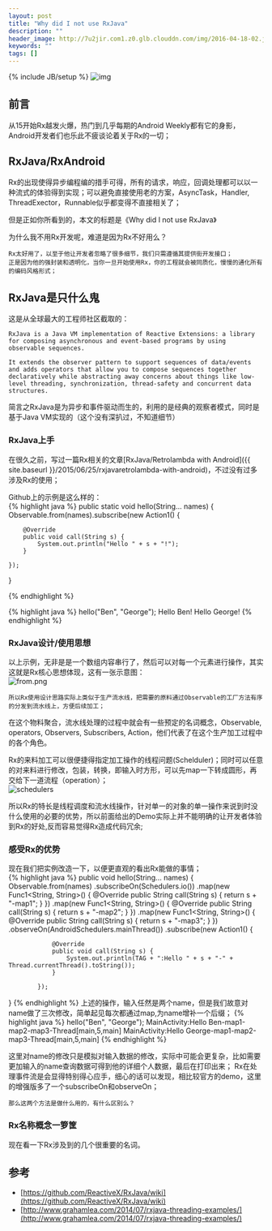 ```yaml
---
layout: post
title: "Why did I not use RxJava"
description: ""
header_image: http://7u2jir.com1.z0.glb.clouddn.com/img/2016-04-18-02.jpg
keywords: ""
tags: []
---
```

{% include JB/setup %}
![img](http://7u2jir.com1.z0.glb.clouddn.com/img/2016-04-18-02.jpg)

## 前言
从15开始Rx越发火爆，热门到几乎每期的Android Weekly都有它的身影，Android开发者们也乐此不疲谈论着关于Rx的一切；

## RxJava/RxAndroid
Rx的出现使得异步编程编的措手可得，所有的请求，响应，回调处理都可以以一种流式的体验得到实现；可以避免直接使用老的方案，AsyncTask，Handler, ThreadExector，Runnable似乎都变得不直接相关了；

但是正如你所看到的，本文的标题是《Why did I not use RxJava》

为什么我不用Rx开发呢，难道是因为Rx不好用么？  

	Rx太好用了，以至于他让开发者忽略了很多细节，我们只需遵循其提供街开发接口；  
	正是因为他的强封装和透明化，当你一旦开始使用Rx，你的工程就会被同质化，慢慢的通化所有的编码风格形式；

## RxJava是只什么鬼
这是从全球最大的工程师社区截取的：

```
RxJava is a Java VM implementation of Reactive Extensions: a library for composing asynchronous and event-based programs by using observable sequences.

It extends the observer pattern to support sequences of data/events and adds operators that allow you to compose sequences together declaratively while abstracting away concerns about things like low-level threading, synchronization, thread-safety and concurrent data structures.
```

简言之RxJava是为异步和事件驱动而生的，利用的是经典的观察者模式，同时是基于Java VM实现的（这个没有深扒过，不知道细节）

### RxJava上手
在很久之前，写过一篇Rx相关的文章[RxJava/Retrolambda with Android]({{ site.baseurl }}/2015/06/25/rxjavaretrolambda-with-android)，不过没有过多涉及Rx的使用；

Github上的示例是这么样的：  
{% highlight java %}
public static void hello(String... names) {
    Observable.from(names).subscribe(new Action1<String>() {

        @Override
        public void call(String s) {
            System.out.println("Hello " + s + "!");
        }

    });
}

{% endhighlight %}

{% highlight java %}
hello("Ben", "George");
Hello Ben!
Hello George!
{% endhighlight %}

### RxJava设计/使用思想
以上示例，无非是是一个数组内容串行了，然后可以对每一个元素进行操作，其实这就是Rx核心思想体现，这有一张示意图：  
![from.png](https://raw.github.com/wiki/ReactiveX/RxJava/images/rx-operators/from.png)

	所以Rx使用设计思路实际上类似于生产流水线，把需要的原料通过Observable的工厂方法有序的分发到流水线上，方便后续加工；

在这个物料聚合，流水线处理的过程中就会有一些预定的名词概念，Observable, operators, Observers, Subscribers, Action，他们代表了在这个生产加工过程中的各个角色。

Rx的来料加工可以很便捷得指定加工操作的线程问题(Schelduler)；同时可以任意的对来料进行修改，包装，转换，即输入时方形，可以先map一下转成圆形，再交给下一道流程（operation）；  
![schedulers](http://reactivex.io/documentation/operators/images/schedulers.png)

所以Rx的特长是线程调度和流水线操作，针对单一的对象的单一操作来说到时没什么使用的必要的优势，所以前面给出的Demo实际上并不能明确的让开发者体验到Rx的好处,反而容易觉得Rx造成代码冗余;

### 感受Rx的优势
现在我们把实例改造一下，以便更直观的看出Rx能做的事情；  
{% highlight java %}
public void hello(String... names) {
    Observable.from(names)
            .subscribeOn(Schedulers.io())
            .map(new Func1<String, String>() {
                @Override
                public String call(String s) {
                    return s + "-map1";
                }
            })
            .map(new Func1<String, String>() {
                @Override
                public String call(String s) {
                    return s + "-map2";
                }
            })
            .map(new Func1<String, String>() {
                @Override
                public String call(String s) {
                    return s + "-map3";
                }
            })
            .observeOn(AndroidSchedulers.mainThread())
            .subscribe(new Action1<String>() {

                @Override
                public void call(String s) {
                    System.out.println(TAG + ":Hello " + s + "-" + Thread.currentThread().toString());
                }

            });
}
{% endhighlight %}
上述的操作，输入任然是两个name，但是我们故意对name做了三次修改，简单起见每次都通过map,为name增补一个后缀；
{% highlight java %}
hello("Ben", "George");
MainActivity:Hello Ben-map1-map2-map3-Thread[main,5,main]
MainActivity:Hello George-map1-map2-map3-Thread[main,5,main]
{% endhighlight %}

这里对name的修改只是模拟对输入数据的修改，实际中可能会更复杂，比如需要更加输入的name查询数据可得到他的详细个人数据，最后在打印出来；
Rx在处理事件流是会显得特别得心应手，细心的话可以发现，相比较官方的demo，这里的增强版多了一个subscribeOn和observeOn；

	那么这两个方法是做什么用的，有什么区别么？
### Rx名称概念一箩筐
现在看一下Rx涉及到的几个很重要的名词。  

## 参考
* [https://github.com/ReactiveX/RxJava/wiki](https://github.com/ReactiveX/RxJava/wiki)
* [http://www.grahamlea.com/2014/07/rxjava-threading-examples/](http://www.grahamlea.com/2014/07/rxjava-threading-examples/)


